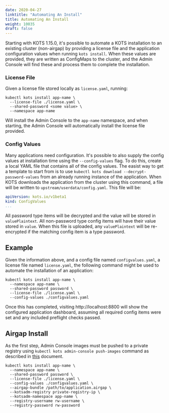 ```yaml
---
date: 2020-04-27
linktitle: "Automating An Install"
title: Automating An Install
weight: 10035
draft: false
---
```


Starting with KOTS 1.15.0, it's possible to automate a KOTS installation to an existing cluster (non-airgap) by providing a license file and the application configuration values when running `kots install`.
When these values are provided, they are written as ConfigMaps to the cluster, and the Admin Console will find these and process them to complete the installation.

### License File

Given a license file stored locally as `license.yaml`, running:

```shell
kubectl kots install app-name \
  --license-file ./license.yaml \
  --shared-password <some value> \
  --namespace app-name
```

Will install the Admin Console to the `app-name` namespace, and when starting, the Admin Console will automatically install the license file provided.

### Config Values

Many applications need configuration. It's possible to also supply the config values at installation time using the `--config-values` flag.
To do this, create a local YAML file that contains all of the config values.
The easist way to get a template to start from is to use `kubectl kots download --decrypt-password-values` from an already running instance of the application.
When KOTS downloads the application from the cluster using this command, a file will be written to `upstream/userdata/config.yaml`.
This file will be:

```yaml
apiVersion: kots.io/v1beta1
kind: ConfigValues
...
```

All password type items will be decrypted and the value will be stored in `valuePlaintext`.
All non-password type config items will have their value stored in `value`.
When this file is uploaded, any `valuePlaintext` will be re-encrypted if the matching config item is a type password.

## Example

Given the information above, and a config file named `configvalues.yaml`, a license file named `license.yaml`, the following command might be used to automate the installation of an application:

```shell
kubectl kots install app-name \
  --namespace app-name \
  --shared-password password \
  --license-file ./license.yaml \
  --config-values ./configvalues.yaml
```

Once this has completed, visiting http://localhost:8800 will show the configured application dashboard, assuming all required config items were set and any included preflight checks passed.

## Airgap Install

As the first step, Admin Console images must be pushed to a private registry using `kubectl kots admin-console push-images` command as described in [this](/kotsadm/installing/airgap-packages/#kots-install) document.

```shell
kubectl kots install app-name \
  --namespace app-name \
  --shared-password password \
  --license-file ./license.yaml \
  --config-values ./configvalues.yaml \
  --airgap-bundle /path/to/application.airgap \
  --kotsadm-registry private-registry-ip \
  --kotsadm-namespace app-name \
  --registry-username rw-username \
  --registry-password rw-password
```
